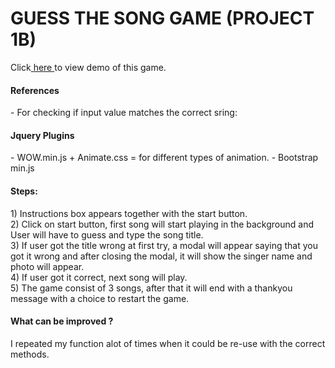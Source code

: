# GUESS THE SONG GAME (PROJECT 1B)

Click<a href="https://huddyhuda.github.io/project1b/"> here </a> to view demo of this game.

<h4>References</h4>
- For checking if input value matches the correct sring: 

<h4>Jquery Plugins</h4>
- WOW.min.js + Animate.css = for different types of animation.
- Bootstrap min.js 

<h4> Steps: </h4>
1) Instructions box appears together with the start button. <br/>
2) Click on start button, first song will start playing in the background and User will have to guess and type the song title. <br/>
3) If user got the title wrong at first try, a modal will appear saying that you got it wrong and after closing the modal, it will show the singer name and photo will appear. <br/>
4) If user got it correct, next song will play. <br/>
5) The game consist of 3 songs, after that it will end with a thankyou message with a choice to restart the game.

<h4> What can be improved ? </h4>
I repeated my function alot of times when it could be re-use with the correct methods.


